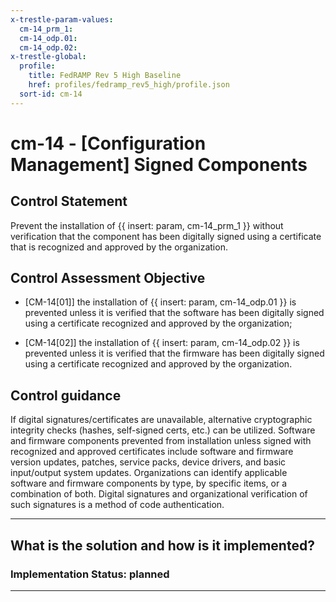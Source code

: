 ```yaml
---
x-trestle-param-values:
  cm-14_prm_1:
  cm-14_odp.01:
  cm-14_odp.02:
x-trestle-global:
  profile:
    title: FedRAMP Rev 5 High Baseline
    href: profiles/fedramp_rev5_high/profile.json
  sort-id: cm-14
---
```


# cm-14 - \[Configuration Management\] Signed Components

## Control Statement

Prevent the installation of {{ insert: param, cm-14_prm_1 }} without verification that the component has been digitally signed using a certificate that is recognized and approved by the organization.

## Control Assessment Objective

- \[CM-14[01]\] the installation of {{ insert: param, cm-14_odp.01 }} is prevented unless it is verified that the software has been digitally signed using a certificate recognized and approved by the organization;

- \[CM-14[02]\] the installation of {{ insert: param, cm-14_odp.02 }} is prevented unless it is verified that the firmware has been digitally signed using a certificate recognized and approved by the organization.

## Control guidance

If digital signatures/certificates are unavailable, alternative cryptographic integrity checks (hashes, self-signed certs, etc.) can be utilized.
Software and firmware components prevented from installation unless signed with recognized and approved certificates include software and firmware version updates, patches, service packs, device drivers, and basic input/output system updates. Organizations can identify applicable software and firmware components by type, by specific items, or a combination of both. Digital signatures and organizational verification of such signatures is a method of code authentication.

______________________________________________________________________

## What is the solution and how is it implemented?

<!-- For implementation status enter one of: implemented, partial, planned, alternative, not-applicable -->

<!-- Note that the list of rules under ### Rules: is read-only and changes will not be captured after assembly to JSON -->

<!-- Add control implementation description here for control: cm-14 -->

### Implementation Status: planned

______________________________________________________________________
